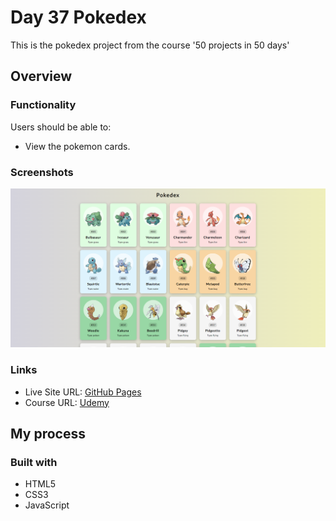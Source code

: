 # Day 37 Pokedex

This is the pokedex project from the course '50 projects in 50 days'

## Overview

### Functionality

Users should be able to:

- View the pokemon cards.

### Screenshots

![](/screenshots/screenshot1.png)

### Links

- Live Site URL: [GitHub Pages](https://aref-akminasi.github.io/day37-pokedex)
- Course URL: [Udemy](https://www.udemy.com/course/50-projects-50-days/?utm_source=adwords&utm_medium=udemyads&utm_campaign=WebDevelopment_v.PROF_la.EN_cc.ROWMTA-B_ti.8322&utm_content=deal4584&utm_term=_._ag_80869579591_._ad_533999956732_._kw__._de_c_._dm__._pl__._ti_dsa-774930035449_._li_1010752_._pd__._&matchtype=&gclid=EAIaIQobChMI762Pj479_wIVHJeDBx1Z6gqdEAAYASAAEgLTq_D_BwE)

## My process

### Built with

- HTML5
- CSS3
- JavaScript
